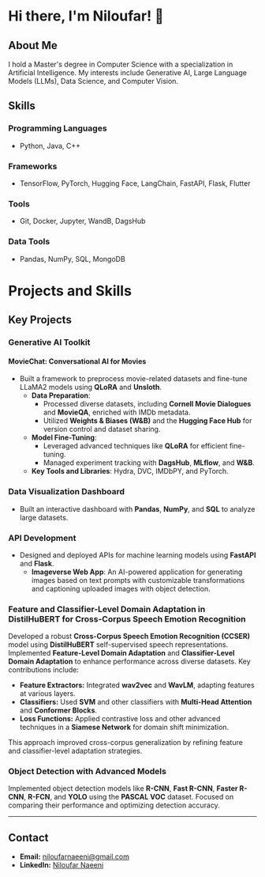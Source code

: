 # Hi there, I'm Niloufar! 👋

## About Me
I hold a Master's degree in Computer Science with a specialization in Artificial Intelligence. My interests include Generative AI, Large Language Models (LLMs), Data Science, and Computer Vision.

## Skills
### **Programming Languages**
- Python, Java, C++
### **Frameworks**
- TensorFlow, PyTorch, Hugging Face, LangChain, FastAPI, Flask, Flutter
### **Tools**
- Git, Docker, Jupyter, WandB, DagsHub
### **Data Tools**
- Pandas, NumPy, SQL, MongoDB
# Projects and Skills

## Key Projects

### **Generative AI Toolkit**
#### **MovieChat: Conversational AI for Movies**
- Built a framework to preprocess movie-related datasets and fine-tune LLaMA2 models using **QLoRA** and **Unsloth**.
  - **Data Preparation**:
    - Processed diverse datasets, including **Cornell Movie Dialogues** and **MovieQA**, enriched with IMDb metadata.
    - Utilized **Weights & Biases (W&B)** and the **Hugging Face Hub** for version control and dataset sharing.
  - **Model Fine-Tuning**:
    - Leveraged advanced techniques like **QLoRA** for efficient fine-tuning.
    - Managed experiment tracking with **DagsHub**, **MLflow**, and **W&B**.
  - **Key Tools and Libraries**: Hydra, DVC, IMDbPY, and PyTorch.
### **Data Visualization Dashboard**
- Built an interactive dashboard with **Pandas**, **NumPy**, and **SQL** to analyze large datasets.

### **API Development**
- Designed and deployed APIs for machine learning models using **FastAPI** and **Flask**.
  - **Imageverse Web App**: An AI-powered application for generating images based on text prompts with customizable transformations and captioning uploaded images with object detection.
### Feature and Classifier-Level Domain Adaptation in DistilHuBERT for Cross-Corpus Speech Emotion Recognition

Developed a robust **Cross-Corpus Speech Emotion Recognition (CCSER)** model using **DistilHuBERT** self-supervised speech representations. Implemented **Feature-Level Domain Adaptation** and **Classifier-Level Domain Adaptation** to enhance performance across diverse datasets. Key contributions include:

- **Feature Extractors:** Integrated **wav2vec** and **WavLM**, adapting features at various layers.
- **Classifiers:** Used **SVM** and other classifiers with **Multi-Head Attention** and **Conformer Blocks**.
- **Loss Functions:** Applied contrastive loss and other advanced techniques in a **Siamese Network** for domain shift minimization.

This approach improved cross-corpus generalization by refining feature and classifier-level adaptation strategies.
### Object Detection with Advanced Models

Implemented object detection models like **R-CNN**, **Fast R-CNN**, **Faster R-CNN**, **R-FCN**, and **YOLO** using the **PASCAL VOC** dataset. Focused on comparing their performance and optimizing detection accuracy.

---

## Contact
- **Email:** [niloufarnaeeni@gmail.com](mailto:niloufarnaeeni@gmail.com)
- **LinkedIn:** [Niloufar Naeeni](https://www.linkedin.com/in/niloufar-naeeni/)

